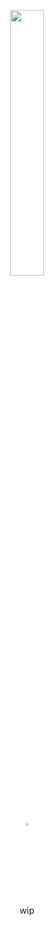 <p align="center" width="100%">
    <img width="33%" src="https://files.catbox.moe/dbr5uo.png">
</p>

<p align="center" width="10%">
    <img width="3%" src="https://64.media.tumblr.com/tumblr_m8fnk1jW331r7nk4k.gif">
</p>

<p align="center" width="10%">
     wip
</p>
